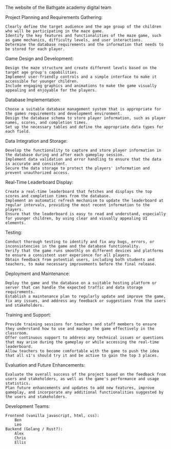 The website of the Bathgate academy digital team

Project Planning and Requirements Gathering:

    Clearly define the target audience and the age group of the children who will be participating in the maze game.
    Identify the key features and functionalities of the maze game, such as game mechanics, difficulty levels, and user interactions.
    Determine the database requirements and the information that needs to be stored for each player.

Game Design and Development:

    Design the maze structure and create different levels based on the target age group's capabilities.
    Implement user-friendly controls and a simple interface to make it accessible for younger children.
    Include engaging graphics and animations to make the game visually appealing and enjoyable for the players.

Database Implementation:

    Choose a suitable database management system that is appropriate for the games requirements and development environment.
    Design the database schema to store player information, such as player names, scores, and completion times.
    Set up the necessary tables and define the appropriate data types for each field.

Data Integration and Storage:

    Develop the functionality to capture and store player information in the database during and after each gameplay session.
    Implement data validation and error handling to ensure that the data is accurate and consistent.
    Secure the data storage to protect the players' information and prevent unauthorized access.

Real-Time Leaderboard Display:

    Create a real-time leaderboard that fetches and displays the top scores and completion times from the database.
    Implement an automatic refresh mechanism to update the leaderboard at regular intervals, providing the most recent information to the players.
    Ensure that the leaderboard is easy to read and understand, especially for younger children, by using clear and visually appealing UI elements.

Testing:

    Conduct thorough testing to identify and fix any bugs, errors, or inconsistencies in the game and the database functionality.
    Verify that the game runs smoothly on different devices and platforms to ensure a consistent user experience for all players.
    Obtain feedback from potential users, including both students and teachers, to make necessary improvements before the final release.

Deployment and Maintenance:

    Deploy the game and the database on a suitable hosting platform or server that can handle the expected traffic and data storage requirements.
    Establish a maintenance plan to regularly update and improve the game, fix any issues, and address any feedback or suggestions from the users and stakeholders.

Training and Support:

    Provide training sessions for teachers and staff members to ensure they understand how to use and manage the game effectively in the classroom.
    Offer continuous support to address any technical issues or questions that may arise during the gameplay or while accessing the real-time leaderboard.
    Allow teachers to become comfortable with the game to push the idea that all s1's should try it and be active to gain the top 3 places.

Evaluation and Future Enhancements:

    Evaluate the overall success of the project based on the feedback from users and stakeholders, as well as the game's performance and usage statistics.
    Plan future enhancements and updates to add new features, improve gameplay, and incorporate any additional functionalities suggested by the users and stakeholders.


Development Teams:

    Frontend (vanilla javascript, html, css):
        Ben
        Leo
    Backend (Golang / Rust?):
        Alex
        Chris
        Ellis
